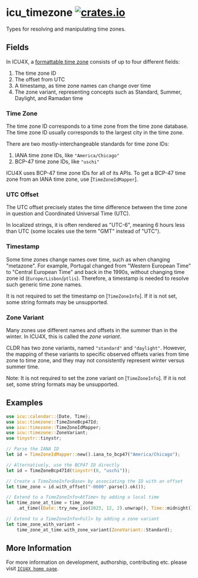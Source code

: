 # icu_timezone [![crates.io](https://img.shields.io/crates/v/icu_timezone)](https://crates.io/crates/icu_timezone)

<!-- cargo-rdme start -->

Types for resolving and manipulating time zones.

## Fields

In ICU4X, a [formattable time zone](TimeZoneInfo) consists of up to four different fields:

1. The time zone ID
2. The offset from UTC
3. A timestamp, as time zone names can change over time
4. The zone variant, representing concepts such as Standard, Summer, Daylight, and Ramadan time

### Time Zone

The time zone ID corresponds to a time zone from the time zone database. The time zone ID
usually corresponds to the largest city in the time zone.

There are two mostly-interchangeable standards for time zone IDs:

1. IANA time zone IDs, like `"America/Chicago"`
2. BCP-47 time zone IDs, like `"uschi"`

ICU4X uses BCP-47 time zone IDs for all of its APIs. To get a BCP-47 time zone from an
IANA time zone, use [`TimeZoneIdMapper`].

### UTC Offset

The UTC offset precisely states the time difference between the time zone in question and
Coordinated Universal Time (UTC).

In localized strings, it is often rendered as "UTC-6", meaning 6 hours less than UTC (some locales
use the term "GMT" instead of "UTC").

### Timestamp

Some time zones change names over time, such as when changing "metazone". For example, Portugal changed from
"Western European Time" to "Central European Time" and back in the 1990s, without changing time zone id
(`Europe/Lisbon`/`ptlis`). Therefore, a timestamp is needed to resolve such generic time zone names.

It is not required to set the timestamp on [`TimeZoneInfo`]. If it is not set, some string
formats may be unsupported.

### Zone Variant

Many zones use different names and offsets in the summer than in the winter. In ICU4X,
this is called the _zone variant_.

CLDR has two zone variants, named `"standard"` and `"daylight"`. However, the mapping of these
variants to specific observed offsets varies from time zone to time zone, and they may not
consistently represent winter versus summer time.

Note: It is not required to set the zone variant on [`TimeZoneInfo`]. If it is not set, some string
formats may be unsupported.

## Examples

```rust
use icu::calendar::{Date, Time};
use icu::timezone::TimeZoneBcp47Id;
use icu::timezone::TimeZoneIdMapper;
use icu::timezone::ZoneVariant;
use tinystr::tinystr;

// Parse the IANA ID
let id = TimeZoneIdMapper::new().iana_to_bcp47("America/Chicago");

// Alternatively, use the BCP47 ID directly
let id = TimeZoneBcp47Id(tinystr!(8, "uschi"));

// Create a TimeZoneInfo<Base> by associating the ID with an offset
let time_zone = id.with_offset("-0600".parse().ok());

// Extend to a TimeZoneInfo<AtTime> by adding a local time
let time_zone_at_time = time_zone
    .at_time((Date::try_new_iso(2023, 12, 2).unwrap(), Time::midnight()));

// Extend to a TimeZoneInfo<Full> by adding a zone variant
let time_zone_with_variant =
    time_zone_at_time.with_zone_variant(ZoneVariant::Standard);
```

<!-- cargo-rdme end -->

## More Information

For more information on development, authorship, contributing etc. please visit [`ICU4X home page`](https://github.com/unicode-org/icu4x).
